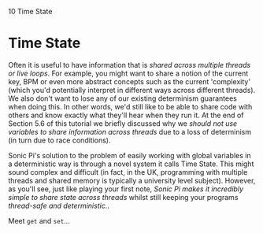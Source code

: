 10 Time State

# Time State

Often it is useful to have information that is *shared across multiple
threads or live loops*. For example, you might want to share a notion of
the current key, BPM or even more abstract concepts such as the current
'complexity' (which you'd potentially interpret in different ways across
different threads). We also don't want to lose any of our existing
determinism guarantees when doing this. In other words, we'd still like
to be able to share code with others and know exactly what they'll hear
when they run it. At the end of Section 5.6 of this tutorial we briefly
discussed why we *should not use variables to share information across
threads* due to a loss of determinism (in turn due to race conditions).

Sonic Pi's solution to the problem of easily working with global
variables in a deterministic way is through a novel system it calls Time State. This
might sound complex and difficult (in fact, in the UK, programming with
multiple threads and shared memory is typically a university level
subject). However, as you'll see, just like playing your first note,
*Sonic Pi makes it incredibly simple to share state across threads*
whilst still keeping your programs *thread-safe and deterministic.*.

Meet `get` and `set`...
